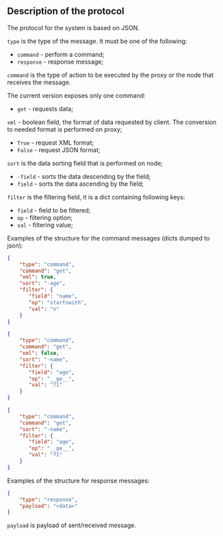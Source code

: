 ## Description of the protocol

The protocol for the system is based on JSON.

`type` is the type of the message. It must be one of the following:
- `command` - perform a command;
- `response` - response message;

`command` is the type of action to be executed by the proxy or the node that receives the message.

The current version exposes only one command:
- `get` - requests data;

`xml` - boolean field, the format of data requested by client. The conversion to needed format is performed on proxy;
- `True` - request XML format;
- `False` - request JSON format;

`sort` is the data sorting field that is performed on node;
- `-field` - sorts the data descending by the field;
- `field` - sorts the data ascending by the field;

`filter` is the filtering field, it is a dict containing following keys:
- `field` - field to be filtered;
- `op` - filtering option;
- `val` - filtering value;

Examples of the structure for the command messages (dicts dumped to json):
```json
{
    "type": "command",
    "command": "get",
    "xml": true,
    "sort": "-age",
    "filter": {
       "field": "name",
       "op": "startswith",
       "val": "n"
    }
}
```
```json
{
    "type": "command",
    "command": "get",
    "xml": false,
    "sort": "-name",
    "filter": {
       "field": "age",
       "op": "__ge__",
       "val": "71"
    }
}
```
```json
{
    "type": "command",
    "command": "get",
    "sort": "-name",
    "filter": {
       "field": "age",
       "op": "__ge__",
       "val": "71"
    }
}
```

Examples of the structure for response messages:
```json
{
    "type": "response",
    "payload": "<data>"
}
```

`payload` is payload of sent/received message.
